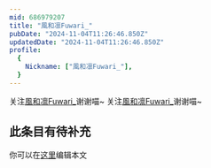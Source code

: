 ```yaml
---
mid: 686979207
title: "風和凛Fuwari_"
pubDate: "2024-11-04T11:26:46.850Z"
updatedDate: "2024-11-04T11:26:46.850Z"
profile:
  {
    Nickname: ["風和凛Fuwari_"],
  }
---
```


关注[風和凛Fuwari_](https://space.bilibili.com/686979207)谢谢喵~ 关注[風和凛Fuwari_](https://space.bilibili.com/686979207)谢谢喵~

## 此条目有待补充
你可以在[这里](https://github.com/Yuhanawa/VTuber.ICU/edit/master/src/content/v/風和凛Fuwari_/index.md)编辑本文

